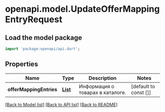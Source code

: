 # openapi.model.UpdateOfferMappingEntryRequest

## Load the model package
```dart
import 'package:openapi/api.dart';
```

## Properties
Name | Type | Description | Notes
------------ | ------------- | ------------- | -------------
**offerMappingEntries** | [**List<UpdateOfferMappingEntryDTO>**](UpdateOfferMappingEntryDTO.md) | Информация о товарах в каталоге. | [default to const []]

[[Back to Model list]](../README.md#documentation-for-models) [[Back to API list]](../README.md#documentation-for-api-endpoints) [[Back to README]](../README.md)


